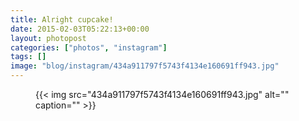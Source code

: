 ```yaml
---
title: Alright cupcake!
date: 2015-02-03T05:22:13+00:00
layout: photopost
categories: ["photos", "instagram"]
tags: []
image: "blog/instagram/434a911797f5743f4134e160691ff943.jpg"
---
```


<figure class="photo photo--square">
  {{< img src="434a911797f5743f4134e160691ff943.jpg" alt="" caption="" >}}

</figure>


